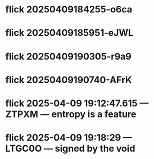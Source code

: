 # flick 20250409184255-o6ca
# flick 20250409185951-eJWL
# flick 20250409190305-r9a9
# flick 20250409190740-AFrK
# flick 2025-04-09 19:12:47.615 — ZTPXM — entropy is a feature
# flick 2025-04-09 19:18:29 — LTGC0O — signed by the void

